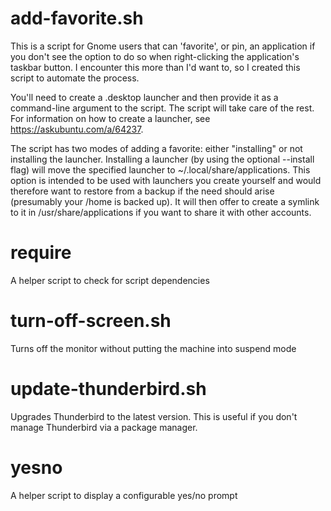 # add-favorite.sh

This is a script for Gnome users that can 'favorite', or pin, an application if you don't see the option to do so when right-clicking the application's taskbar button.  I encounter this more than I'd want to, so I created this script to automate the process.

You'll need to create a .desktop launcher and then provide it as a command-line argument to the script.  The script will take care of the rest.  For information on how to create a launcher, see https://askubuntu.com/a/64237.

The script has two modes of adding a favorite:  either "installing" or not installing the launcher.  Installing a launcher (by using the optional --install flag) will move the specified launcher to ~/.local/share/applications.  This option is intended to be used with launchers you create yourself and would therefore want to restore from a backup if the need should arise (presumably your /home is backed up).  It will then offer to create a symlink to it in /usr/share/applications if you want to share it with other accounts.


# require

A helper script to check for script dependencies


# turn-off-screen.sh

Turns off the monitor without putting the machine into suspend mode


# update-thunderbird.sh

Upgrades Thunderbird to the latest version.  This is useful if you don't manage Thunderbird via a package manager.


# yesno

A helper script to display a configurable yes/no prompt

